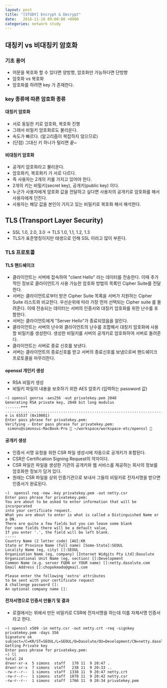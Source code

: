 ```yaml
---
layout: post
title: "[STUDY] Encrypt & Decrypt"
date:   2016-11-10 09:00:00 +0900
categories: network study
---
```


## 대칭키 vs 비대칭키 암호화

### 기초 용어
 - 어문을 복호화 할 수 있다면 양방향, 암호화만 가능하다면 단방향
 - 암호화 vs 복호화
 - 암호화를 하려면 key 가 존재한다.

### key 종류에 따른 암호화 종류

#### 대칭키 암호화
 - 서로 동일한 키로 암호화, 복호화 진행
 - 그래서 비밀키 암호화로도 불리운다.
 - 속도가 빠르다. (알고리즘이 복잡하지 않으므로)
 - (단점) 그대신 키 하나가 털리면 끝~

#### 비대칭키 암호화
 - 공개키 암호화라고 불리운다.
 - 암호화키, 복호화키 가 서로 다르다.
 - 즉 사용자는 2개의 키를 가지고 있어야 한다.
 - 2개의 키는 비밀키(secret key), 공개키(public key) 이다.
 - 누군가 사용자에게 암호화 값을 전달하고 싶다면 사용자의 공개키로 암호화를 해서 사용자에게 던진다.
 - 사용자는 해당 값을 본인이 가지고 있는 비밀키로 복호화 해서 해석한다.

## TLS (Transport Layer Security)
 - SSL 1.0, 2.0, 3.0 -> TLS 1.0, 1.1, 1.2, 1.3
 - TLS가 표준명칭이지만 태생으로 인해 SSL 이라고 많이 부른다.

### TLS 프로토콜

#### TLS 핸드쉐이크
 - 클라이언트는 서버에 접속하여 "client Hello" 라는 데이터를 전송한다. 이때 추가적인 정보로 클라이언트가 사용 가능한 암호화 방법의 목록인 Cipher Suite를 전달한다. 
 - 서버는 클라이언트로부터 받은 Cipher Suite 목록을 서버가 지원하는 Cipher Suite 리스트와 비교한다.
   우선순위에 따라 가장 먼저 선택되는 Cipher suite 를 돌려준다.
   이때 전송되는 데이터는 서버의 인증서와 대칭키 암호화를 위한 난수를 포함한다.
 - 서버는 클라이언트에게 "Server Hello"가 종료되었음을 알린다.
 - 클라이언트는 서버의 난수와 클라이언트의 난수를 조합해서 대칭키 암호화에 사용할 비밀키를 생성한다.
   생성한 비밀키를 서버의 공개키로 암호화하여 서버로 돌려준다.
 - 클라이언트는 서버로 종료 신호를 보낸다.
 - 서버는 클라이언트의 종료신호를 받고 서버의 종료신호를 보냄으로써 핸드쉐이크 프로토콜을 마무리한다.

#### openssl 개인키 생성
 - RSA 비밀키 생성
 - 비밀키 파일의 내용을 보호하기 위한 AES 암호키 (입력하는 password 값)

~~~shell
~) openssl genrsa -aes256 -out privatekey.pem 2048
Generating RSA private key, 2048 bit long modulus
.......+++
..............................................................................+++
e is 65537 (0x10001)
Enter pass phrase for privatekey.pem:
Verifying - Enter pass phrase for privatekey.pem:
 simons@simonsui-MacBook-Pro  ~/workspace/workspace-etc/openssl 
~~~

#### 공개키 생성
 - 인증서 서명 요청을 위한 CSR 파일 생성시에 자동으로 공개키가 포함된다.
 - CSR은 Certification Signing Request의 약자이다.
 - CSR 파일은 파일을 생성한 기관의 공개키와 웹 서비스를 제공하는 회사의 정보를 암호화한 정보가 담겨 있다.
 - 원래는 CSR 파일을 상위 인증기관으로 보내서 그들의 비밀키로 전자서명을 받으면 인증서가 완료된다.
 
~~~shell
~)  openssl req -new -key privatekey.pem -out netty.csr
Enter pass phrase for privatekey.pem:
You are about to be asked to enter information that will be incorporated
into your certificate request.
What you are about to enter is what is called a Distinguished Name or a DN.
There are quite a few fields but you can leave some blank
For some fields there will be a default value,
If you enter '.', the field will be left blank.
-----
Country Name (2 letter code) [AU]:KR
State or Province Name (full name) [Some-State]:SEOUL
Locality Name (eg, city) []:SEOUL
Organization Name (eg, company) [Internet Widgits Pty Ltd]:Dasolute
Organizational Unit Name (eg, section) []:Development
Common Name (e.g. server FQDN or YOUR name) []:netty.dasolute.com
Email Address []:chopokmado@gmail.com

Please enter the following 'extra' attributes
to be sent with your certificate request
A challenge password []:
An optional company name []:
~~~
 
#### 전자서명으로 인증서 만들기 및 결과
 - 로컬에서는 위에서 만든 비밀키로 CSR에 전자서명을 하는데 이를 자체서명 인증서라고 한다.

~~~
~) openssl x509 -in netty.csr -out netty.crt -req -signkey privatekey.pem -days 356
Signature ok
subject=/C=KR/ST=SEOUL/L=SEOUL/O=Dasolute/OU=Development/CN=netty.dasolute.com/emailAddress=chopokmado@gmail.com
Getting Private key
Enter pass phrase for privatekey.pem:
~) ll
total 24
drwxr-xr-x  5 simons  staff   170 11  9 20:47 .
drwxr-xr-x  7 simons  staff   238 11  9 20:33 ..
-rw-r--r--  1 simons  staff  1338 11  9 20:47 netty.crt
-rw-r--r--  1 simons  staff  1070 11  9 20:42 netty.csr
-rw-r--r--  1 simons  staff  1766 11  9 20:34 privatekey.pem
~~~
